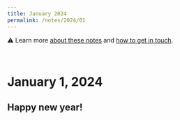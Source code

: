 ```yaml
---
title: January 2024
permalink: /notes/2024/01
---
```


:warning: Learn more [about these notes](https://tinalexander.github.io/notes/) and [how to get in touch](https://github.com/tinalexander#about-me). 

<br>

# January 1, 2024

## Happy new year!


